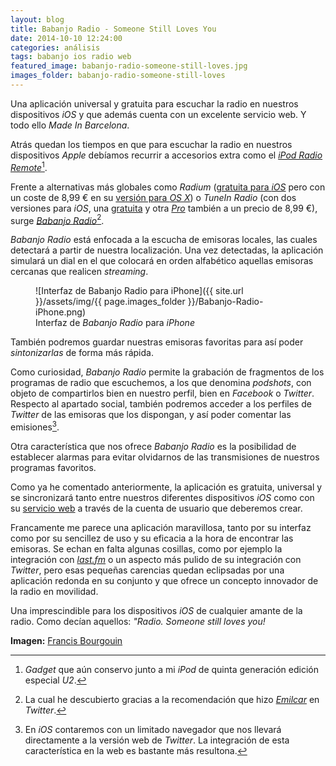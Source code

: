 ```yaml
---
layout: blog
title: Babanjo Radio - Someone Still Loves You
date: 2014-10-10 12:24:00
categories: análisis
tags: babanjo ios radio web
featured_image: babanjo-radio-someone-still-loves.jpg
images_folder: babanjo-radio-someone-still-loves
---
```

Una aplicación universal y gratuita para escuchar la radio en nuestros dispositivos *iOS* y que además cuenta con un excelente servicio web. Y todo ello *Made In Barcelona*.<Sigue Leyendo>

Atrás quedan los tiempos en que para escuchar la radio en nuestros dispositivos *Apple* debíamos recurrir a accesorios extra como el [*iPod Radio Remote*](http://youtu.be/UBcmOmgmqLI?t=26s)[^1].

Frente a alternativas más globales como *Radium* ([gratuita para *iOS*](https://itunes.apple.com/es/app/radium-perfect-internet-radio/id684034823?mt=8&uo=4&at=1l3v5kR) pero con un coste de 8,99 € en su [versión para *OS X*](https://itunes.apple.com/es/app/radium-perfect-internet-radio/id597611879?mt=12&uo=4&at=1l3v5kR)) o *TuneIn Radio* (con dos versiones para *iOS*, una [gratuita](https://itunes.apple.com/es/app/tunein-radio/id418987775?mt=8&uo=4&at=1l3v5kR) y otra [*Pro*](https://itunes.apple.com/es/app/tunein-radio-pro/id319295332?mt=8&uo=4&at=1l3v5kR) también a un precio de 8,99 €), surge [*Babanjo Radio*](https://itunes.apple.com/es/app/babanjo-radio/id890763332?mt=8&uo=4&at=1l3v5kR)[^2].

*Babanjo Radio* está enfocada a la escucha de emisoras locales, las cuales detectará a partir de nuestra localización. Una vez detectadas, la aplicación simulará un dial en el que colocará en orden alfabético aquellas emisoras cercanas que realicen *streaming*.

<figure markdown="1" class="screenshot">
![Interfaz de Babanjo Radio para iPhone]({{ site.url }}/assets/img/{{ page.images_folder }}/Babanjo-Radio-iPhone.png)
<figcaption>Interfaz de <em>Babanjo Radio</em> para <em>iPhone</em></figcaption>
</figure>

También podremos guardar nuestras emisoras favoritas para así poder *sintonizarlas* de forma más rápida. 

Como curiosidad, *Babanjo Radio* permite la grabación de fragmentos de los programas de radio que escuchemos, a los que denomina *podshots*, con objeto de compartirlos bien en nuestro perfil, bien en *Facebook* o *Twitter*. Respecto al apartado social, también podremos acceder a los perfiles de *Twitter* de las emisoras que los dispongan, y así poder comentar las emisiones[^3].

Otra característica que nos ofrece *Babanjo Radio* es la posibilidad de establecer alarmas para evitar olvidarnos de las transmisiones de nuestros programas favoritos.

Como ya he comentado anteriormente, la aplicación es gratuita, universal y se sincronizará tanto entre nuestros diferentes dispositivos *iOS* como con su [servicio web](https://babanjo.com) a través de la cuenta de usuario que deberemos crear.

Francamente me parece una aplicación maravillosa, tanto por su interfaz como por su sencillez de uso y su eficacia a la hora de encontrar las emisoras.  Se echan en falta algunas cosillas, como por ejemplo la integración con [*last.fm*](http://www.lastfm.es) o un aspecto más pulido de su integración con *Twitter*, pero esas pequeñas carencias quedan eclipsadas por una aplicación redonda en su conjunto y que ofrece un concepto innovador de la radio en movilidad. 

Una imprescindible para los dispositivos *iOS* de cualquier amante de la radio. Como decían aquellos: *"Radio. Someone still loves you!*

[^1]: *Gadget* que aún conservo junto a mi *iPod* de quinta generación edición especial *U2*.

[^2]: La cual he descubierto gracias a la recomendación que hizo [*Emilcar*](http://emilcar.es/) en *Twitter*.

[^3]: En *iOS* contaremos con un limitado navegador que nos llevará directamente a la versión web de *Twitter*. La integración de esta característica en la web es bastante más resultona.

**Imagen:** [Francis Bourgouin](https://www.flickr.com/photos/sicnarf/3403781036)